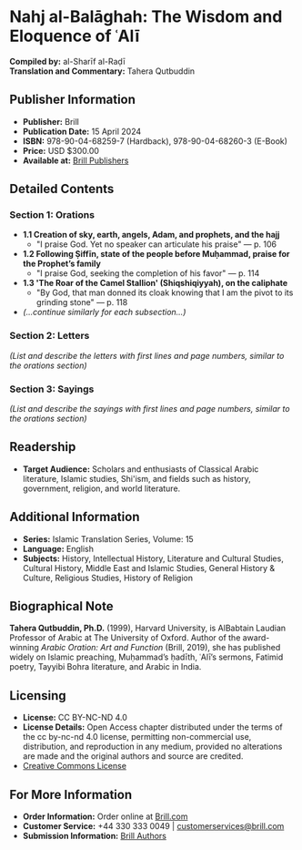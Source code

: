 # Nahj al-Balāghah: The Wisdom and Eloquence of ʿAlī
**Compiled by:** al-Sharīf al-Raḍī  
**Translation and Commentary:** Tahera Qutbuddin  

## Publisher Information
- **Publisher:** Brill
- **Publication Date:** 15 April 2024
- **ISBN:** 978-90-04-68259-7 (Hardback), 978-90-04-68260-3 (E-Book)
- **Price:** USD $300.00
- **Available at:** [Brill Publishers](https://brill.com/view/title/69007)

## Detailed Contents
### Section 1: Orations
- **1.1 Creation of sky, earth, angels, Adam, and prophets, and the hajj**
  - "I praise God. Yet no speaker can articulate his praise" — p. 106
- **1.2 Following Ṣiffīn, state of the people before Muḥammad, praise for the Prophet’s family**
  - "I praise God, seeking the completion of his favor" — p. 114
- **1.3 'The Roar of the Camel Stallion' (Shiqshiqiyyah), on the caliphate**
  - "By God, that man donned its cloak knowing that I am the pivot to its grinding stone" — p. 118
- *(...continue similarly for each subsection...)*

### Section 2: Letters
*(List and describe the letters with first lines and page numbers, similar to the orations section)*

### Section 3: Sayings
*(List and describe the sayings with first lines and page numbers, similar to the orations section)*

## Readership
- **Target Audience:** Scholars and enthusiasts of Classical Arabic literature, Islamic studies, Shi'ism, and fields such as history, government, religion, and world literature.

## Additional Information
- **Series:** Islamic Translation Series, Volume: 15
- **Language:** English
- **Subjects:** History, Intellectual History, Literature and Cultural Studies, Cultural History, Middle East and Islamic Studies, General History & Culture, Religious Studies, History of Religion

## Biographical Note
**Tahera Qutbuddin, Ph.D.** (1999), Harvard University, is AlBabtain Laudian Professor of Arabic at The University of Oxford. Author of the award-winning *Arabic Oration: Art and Function* (Brill, 2019), she has published widely on Islamic preaching, Muḥammad’s ḥadīth, ʿAlī’s sermons, Fatimid poetry, Tayyibi Bohra literature, and Arabic in India.

## Licensing
- **License:** CC BY-NC-ND 4.0
- **License Details:** Open Access chapter distributed under the terms of the cc by-nc-nd 4.0 license, permitting non-commercial use, distribution, and reproduction in any medium, provided no alterations are made and the original authors and source are credited.
- [Creative Commons License](https://creativecommons.org/licenses/by-nc-nd/4.0/)

## For More Information
- **Order Information:** Order online at [Brill.com](https://brill.com/)
- **Customer Service:** +44 330 333 0049 | customerservices@brill.com
- **Submission Information:** [Brill Authors](https://brill.com/authors)
